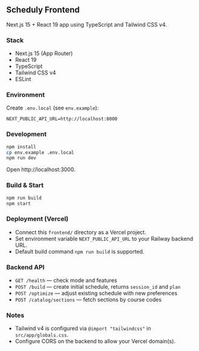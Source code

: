 ## Scheduly Frontend

Next.js 15 + React 19 app using TypeScript and Tailwind CSS v4.

### Stack

- Next.js 15 (App Router)
- React 19
- TypeScript
- Tailwind CSS v4
- ESLint

### Environment

Create `.env.local` (see `env.example`):

```
NEXT_PUBLIC_API_URL=http://localhost:8000
```

### Development

```bash
npm install
cp env.example .env.local
npm run dev
```

Open http://localhost:3000.

### Build & Start

```bash
npm run build
npm start
```

### Deployment (Vercel)

- Connect this `frontend/` directory as a Vercel project.
- Set environment variable `NEXT_PUBLIC_API_URL` to your Railway backend URL.
- Default build command `npm run build` is supported.

### Backend API

- `GET /health` — check mode and features
- `POST /build` — create initial schedule, returns `session_id` and `plan`
- `POST /optimize` — adjust existing schedule with new preferences
- `POST /catalog/sections` — fetch sections by course codes

### Notes

- Tailwind v4 is configured via `@import "tailwindcss"` in `src/app/globals.css`.
- Configure CORS on the backend to allow your Vercel domain(s).
